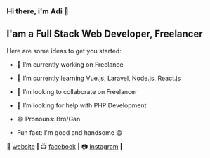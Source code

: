 ### Hi there, i'm Adi 👋

## I'am a Full Stack Web Developer, Freelancer

Here are some ideas to get you started:

- 🔭 I’m currently working on Freelance
- 🌱 I’m currently learning Vue.js, Laravel, Node.js, React.js
- 👯 I’m looking to collaborate on Freelancer
- 🤔 I’m looking for help with PHP Development

- 😄 Pronouns: Bro/Gan
- Fun fact: I'm good and handsome 😄 

🏡 [website][website] **|** 
📺 [facebook][facebook] **|** 
📷 [instagram][instagram] **|** 


[website]: https://adiher.netlify.app
[facebook]: https://www.facebook.com/adihernawan.blogspot
[instagram]: https://www.instagram.com/adiher.tech

